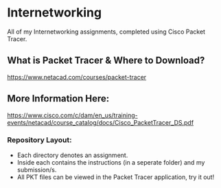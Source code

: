 # Internetworking
All of my Internetworking assignments, completed using Cisco Packet Tracer.  
## What is Packet Tracer & Where to Download?   
https://www.netacad.com/courses/packet-tracer  
## More Information Here:  
https://www.cisco.com/c/dam/en_us/training-events/netacad/course_catalog/docs/Cisco_PacketTracer_DS.pdf  
### Repository Layout:  
- Each directory denotes an assignment.  
- Inside each contains the instructions (in a seperate folder) and my submission/s.  
- All PKT files can be viewed in the Packet Tracer application, try it out!
